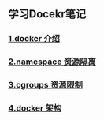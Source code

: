 ## 学习Docekr笔记
### [1.docker 介绍]()
### [2.namespace 资源隔离](https://github.com/itliusir/Study-Docker/blob/master/notes/1.namespace%20%E8%B5%84%E6%BA%90%E9%9A%94%E7%A6%BB.md)
### [3.cgroups 资源限制](https://github.com/itliusir/Study-Docker/blob/master/notes/2.cgroups%20%E8%B5%84%E6%BA%90%E9%99%90%E5%88%B6.md)
### [4.docker 架构]()